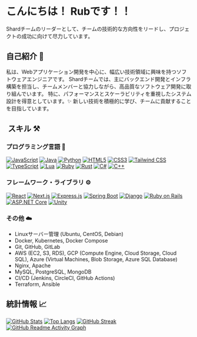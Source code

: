 # こんにちは！ Rubです！！

Shardチームのリーダーとして、チームの技術的な方向性をリードし、プロジェクトの成功に向けて尽力しています。

## 自己紹介 👋

私は、Webアプリケーション開発を中心に、幅広い技術領域に興味を持つソフトウェアエンジニアです。 Shardチームでは、主にバックエンド開発とインフラ構築を担当し、チームメンバーと協力しながら、高品質なソフトウェア開発に取り組んでいます。 特に、パフォーマンスとスケーラビリティを重視したシステム設計を得意としています。✨ 新しい技術を積極的に学び、チームに貢献することを目指しています。

## ️ スキル ️⚒

### プログラミング言語 📗

[![JavaScript](https://img.shields.io/badge/javascript-%23323330.svg?style=for-the-badge&logo=javascript&logoColor=%23F7DF1E)](https://www.javascript.com/)
[![Java](https://img.shields.io/badge/java-%23ED8B00.svg?style=for-the-badge&logo=openjdk&logoColor=white)](https://www.java.com)
[![Python](https://img.shields.io/badge/python-3670A0?style=for-the-badge&logo=python&logoColor=ffdd54)](https://www.python.org)
[![HTML5](https://img.shields.io/badge/html5-%23E34F26.svg?style=for-the-badge&logo=html5&logoColor=white)](https://www.w3.org/html/)
[![CSS3](https://img.shields.io/badge/css3-%231572B6.svg?style=for-the-badge&logo=css3&logoColor=white)](https://www.w3.org/Style/CSS/Overview.en.html)
[![Tailwind CSS](https://img.shields.io/badge/tailwindcss-%2338B2AC.svg?style=for-the-badge&logo=tailwind-css&logoColor=white)](https://tailwindcss.com/)
[![TypeScript](https://img.shields.io/badge/typescript-%23007ACC.svg?style=for-the-badge&logo=typescript&logoColor=white)](https://www.typescriptlang.org/)
[![Lua](https://img.shields.io/badge/lua-%232C2D72.svg?style=for-the-badge&logo=lua&logoColor=white)](https://www.lua.org/)
[![Ruby](https://img.shields.io/badge/ruby-%23CC342D.svg?style=for-the-badge&logo=ruby&logoColor=white)](https://www.ruby-lang.org/en/)
[![Rust](https://img.shields.io/badge/rust-%23000000.svg?style=for-the-badge&logo=rust&logoColor=white)](https://www.rust-lang.org/)
[![C#](https://img.shields.io/badge/csharp-%23239120.svg?style=for-the-badge&logo=csharp&logoColor=white)](https://docs.microsoft.com/ja-jp/dotnet/csharp/)
[![C++](https://img.shields.io/badge/c++-%2300599C.svg?style=for-the-badge&logo=c%2B%2B&logoColor=white)](https://isocpp.org/)

### フレームワーク・ライブラリ ⚙️

[![React](https://img.shields.io/badge/react-%2320232a.svg?style=for-the-badge&logo=react&logoColor=%2361DAFB)](https://reactjs.org/)
[![Next.js](https://img.shields.io/badge/next.js-%23000000.svg?style=for-the-badge&logo=nextdotjs&logoColor=white)](https://nextjs.org/)
[![Express.js](https://img.shields.io/badge/express.js-%23404d59.svg?style=for-the-badge&logo=express&logoColor=%2361DAFB)](https://expressjs.com/)
[![Spring Boot](https://img.shields.io/badge/spring%20boot-%236DB33F.svg?style=for-the-badge&logo=spring&logoColor=white)](https://spring.io/projects/spring-boot)
[![Django](https://img.shields.io/badge/django-%23092E20.svg?style=for-the-badge&logo=django&logoColor=white)](https://www.djangoproject.com/)
[![Ruby on Rails](https://img.shields.io/badge/rails-%23CC0000.svg?style=for-the-badge&logo=ruby-on-rails&logoColor=white)](https://rubyonrails.org/)
[![ASP.NET Core](https://img.shields.io/badge/.NET%20Core-%235C2D91.svg?style=for-the-badge&logo=.net&logoColor=white)](https://dotnet.microsoft.com/en-us/apps/aspnet)
[![Unity](https://img.shields.io/badge/unity-%23FFFFFF.svg?style=for-the-badge&logo=unity&logoColor=black)](https://unity.com/)

### その他 ☁️

- Linuxサーバー管理 (Ubuntu, CentOS, Debian)
- Docker, Kubernetes, Docker Compose
- Git, GitHub, GitLab
- AWS (EC2, S3, RDS), GCP (Compute Engine, Cloud Storage, Cloud SQL), Azure (Virtual Machines, Blob Storage, Azure SQL Database)
- Nginx, Apache
- MySQL, PostgreSQL, MongoDB
- CI/CD (Jenkins, CircleCI, GitHub Actions)
- Terraform, Ansible

##  統計情報 📈

[![GitHub Stats](https://github-readme-stats.vercel.app/api?username=menchan-Rub&show_icons=true&theme=dark)](https://github.com/menchan-Rub)
[![Top Langs](https://github-readme-stats.vercel.app/api/top-langs/?username=menchan-Rub&layout=compact&theme=dark)](https://github.com/menchan-Rub)
[![GitHub Streak](https://github-readme-streak-stats.herokuapp.com/?user=menchan-Rub&theme=dark)](https://github.com/menchan-Rub)
[![GitHub Readme Activity Graph](https://github-readme-activity-graph.vercel.app/graph?username=menchan-Rub&theme=dark)](https://github.com/menchan-Rub)
